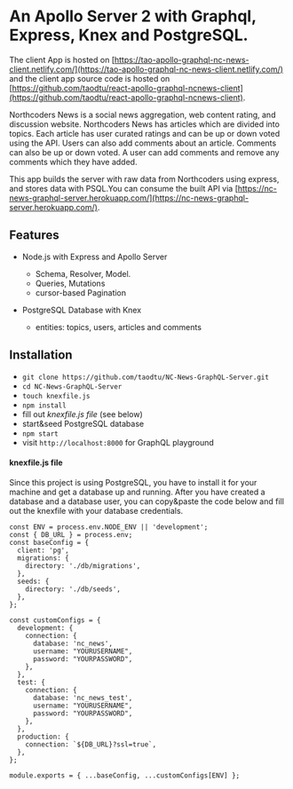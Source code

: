 # An Apollo Server 2 with Graphql, Express, Knex and PostgreSQL.

The client App is hosted on [https://tao-apollo-graphql-nc-news-client.netlify.com/](https://tao-apollo-graphql-nc-news-client.netlify.com/) and the client app source code is hosted on [https://github.com/taodtu/react-apollo-graphql-ncnews-client](https://github.com/taodtu/react-apollo-graphql-ncnews-client).

Northcoders News is a social news aggregation, web content rating, and discussion website. Northcoders News has articles which are divided into topics. Each article has user curated ratings and can be up or down voted using the API. Users can also add comments about an article. Comments can also be up or down voted. A user can add comments and remove any comments which they have added.

This app builds the server with raw data from Northcoders using express, and stores data with PSQL.You can consume the built API via [https://nc-news-graphql-server.herokuapp.com/](https://nc-news-graphql-server.herokuapp.com/).

## Features

- Node.js with Express and Apollo Server

  - Schema, Resolver, Model.
  - Queries, Mutations
  - cursor-based Pagination

- PostgreSQL Database with Knex

  - entities: topics, users, articles and comments

## Installation

- `git clone https://github.com/taodtu/NC-News-GraphQL-Server.git`
- `cd NC-News-GraphQL-Server`
- `touch knexfile.js`
- `npm install`
- fill out _knexfile.js file_ (see below)
- start&seed PostgreSQL database
- `npm start`
- visit `http://localhost:8000` for GraphQL playground

#### knexfile.js file

Since this project is using PostgreSQL, you have to install it for your machine and get a database up and running. After you have created a database and a database user, you can copy&paste the code below and fill out the knexfile with your database credentials.

```
const ENV = process.env.NODE_ENV || 'development';
const { DB_URL } = process.env;
const baseConfig = {
  client: 'pg',
  migrations: {
    directory: './db/migrations',
  },
  seeds: {
    directory: './db/seeds',
  },
};

const customConfigs = {
  development: {
    connection: {
      database: 'nc_news',
      username: "YOURUSERNAME",
      password: "YOURPASSWORD",
    },
  },
  test: {
    connection: {
      database: 'nc_news_test',
      username: "YOURUSERNAME",
      password: "YOURPASSWORD",
    },
  },
  production: {
    connection: `${DB_URL}?ssl=true`,
  },
};

module.exports = { ...baseConfig, ...customConfigs[ENV] };
```
